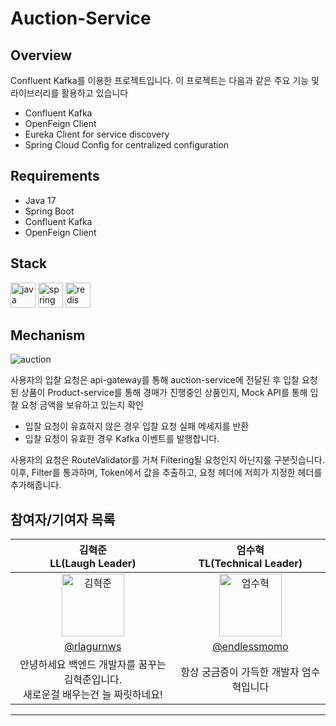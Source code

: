 # Auction-Service

## Overview

Confluent Kafka를 이용한 프로젝트입니다. 이 프로젝트는 다음과 같은 주요 기능 및 라이브러리를 활용하고 있습니다

- Confluent Kafka
- OpenFeign Client
- Eureka Client for service discovery
- Spring Cloud Config for centralized configuration

## Requirements

- Java 17
- Spring Boot
- Confluent Kafka
- OpenFeign Client

## Stack

<p align="left">
  <img src="https://cdn.jsdelivr.net/gh/devicons/devicon/icons/java/java-original.svg" alt="java" width="40" height="40"/>
  <img src="https://cdn.jsdelivr.net/gh/devicons/devicon/icons/spring/spring-original.svg" alt="spring" width="40" height="40"/>
  <img src="https://companieslogo.com/img/orig/CFLT-c4a50286.png?t=1627024622" alt="redis" width="40" height="40"/>
</p>

## Mechanism

![auction](https://github.com/wooriFisa-Final-Project-F4/auction-service/assets/119636839/54d4818e-381c-4d23-a8ef-7ed69e29c302)

사용자의 입찰 요청은 api-gateway를 통해 auction-service에 전달된 후 입찰 요청된 상품이 Product-service를 통해 경매가 진행중인 상품인지, Mock API를 통해 입찰 요청 금액을 보유하고 있는지 확인<br>
- 입찰 요청이 유효하지 않은 경우 입찰 요청 실패 메세지를 반환<br>
- 입찰 요청이 유효한 경우 Kafka 이벤트를 발행합니다.

사용자의 요청은 RouteValidator를 거쳐 Filtering될 요청인지 아닌지를 구분짓습니다. 이후, Filter를 통과하며, Token에서 값을 추출하고, 요청 헤더에 저희가 지정한 헤더를 추가해줍니다.

## 참여자/기여자 목록

|                                                         김혁준<br>LL(Laugh Leader)            |엄수혁<br>TL(Technical Leader)                                                         |
| :-------------------------------------------------------------------------------------------------------------------------------------------: | :-------------------------------------------------------------------------------------------------------------------------------------------: |
| <img alt="김혁준" src="https://github.com/Jimoou/Coding-Test/assets/109801772/8390ed2c-aef6-41cc-a4cb-9f57bc899794" height="100" width="100"> | <img alt="엄수혁" src="https://github.com/Jimoou/Coding-Test/assets/109801772/df375954-fd4b-45ce-b363-d792b02c3400" height="100" width="100"> |
|                                                  [@rlagurnws](https://github.com/rlagurnws)                                                   |                                                                                                     [@endlessmomo](https://github.com/endlessmomo)                                                 |                                                    
|                               안녕하세요 백엔드 개발자를 꿈꾸는 김혁준입니다.<br> 새로운걸 배우는건 늘 짜릿하네요!                                |                                                   항상 궁금증이 가득한 개발자 엄수혁입니다                                                    |                                      
---
